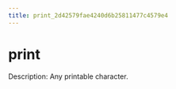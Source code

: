 ```yaml
---
title: print_2d42579fae4240d6b25811477c4579e4
---
```


# print

Description: Any printable character.